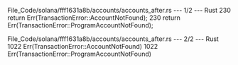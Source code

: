 File_Code/solana/fff1631a8b/accounts/accounts_after.rs --- 1/2 --- Rust
230                     return Err(TransactionError::AccountNotFound);                                                                                       230                     return Err(TransactionError::ProgramAccountNotFound);

File_Code/solana/fff1631a8b/accounts/accounts_after.rs --- 2/2 --- Rust
1022             Err(TransactionError::AccountNotFound)                                                                                                      1022             Err(TransactionError::ProgramAccountNotFound)

